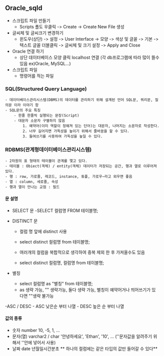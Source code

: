 ## Oracle_sqld 

 - 스크립트 파일 만들기
    - Scripts 폴도 우클릭 -> Create -> Create New File 생성
 - 글씨체 및 글씨크기 변경하기
    - 윈도우(상단) -> 설정 -> User Interface -> 모양 -> 색상 및 글꼴 -> 기본 -> 텍스트 글꼴 더블클릭 -> 글씨체 및  크기 설정 -> Apply and Close 
 - Oracle 연결 하기 
    - 상단 데이터베이스 모양 클릭 localhost 연결 (각 db프로그램에 따라 많이 뜰수 있음 ex)Oracle, MySQL...)
 - 스크립트 파일
    - 명령어를 적는 파일

 ### SQL(Structured Query Language)
    - 데이터베이스관리시스템(DBMS)의 데이터를 관리하기 위해 설계된 언어 SQL문, 쿼리문, 질의문 이라 이야기 함
    - SQL문의 주요 특징
        - 한줄 한줄씩 실행되는 문장(Script)
        - 대문자 소문자 구별하지 않음
            1. 예약어(이미 역할이 정해져 있는 단어)는 대문자, 나머지는 소문자로 작성한다.
            2. 너무 길어지면 가독성을 높이기 위해서 줄바꿈을 할 수 있다.
            3. 들여쓰기를 사용하여 가독성을 높일 수 있다.

### RDBMS(관계형데이터베이스관리시스템)
    - 2차원의 표 형태의 테이블이 관계를 맻고 있다.
    - 테이블 : Obiect(객체) / entity(객체) 데이터가 저장되는 공간, 행과 열로 이루어져 있다.
    - 행 : row, 가로줄, 레코드, instance, 튜플, 가로우~라고 외우면 좋음
    - 열 : column, 세로줄, 속성
    - 행과 열이 만나는 교점 : 필드

#### 문 설명
   - SELECT 문
      -SELECT 컬럼명 FROM 테이블명;
   
   - DISTINCT 문
      - 컬럼 명 앞에 distinct 사용
      - select distinct 컬럼명 from 테이블명;
      
      - 여러개의 컬럼을 복합적으로 생각하여 중복 제외 한 후 가져올수도 있음
      - select distinct 컬럼명, 컬럼명 from 테이블명;

   - 별칭
      - select 컬럼명 as "별칭" from 테이블명;
      - as 생략 가능, "" 생략가능, 둘다 생략 가능, 별칭이 예약어거나 띄어쓰기가 있다면 ""생략 불가능
   
   -ASC / DESC
      - ASC 낮은순 부터 나열
      - DESC 높은 순 부터 나열

#### 값의 종류
   - 숫자     number             10, -5, 1, ... 
   - 문자(열) varchar2 / char    '안녕하세요', 'Ethan', '10', ... (''문자값을 알려주기 위해서 ''안에 넣어서 사용)
   - 날짜     date               년월일시간분초
   ** 하나의 컬럼에는 같은 타입의 값만 들어갈 수 있다**